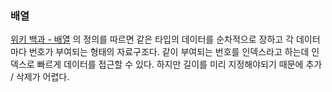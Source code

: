 ### 배열

[위키 백과 - 배열](https://ko.wikipedia.org/wiki/%EB%B0%B0%EC%97%B4) 의 정의를 따르면 같은 타입의 데이터를
순차적으로 장하고 각 데이터마다 번호가 부여되는 형태의 자료구조다. 같이 부여되는 번호를 인덱스라고 하는데
인덱스로 빠르게 데이터를 접근할 수 있다. 하지만 길이를 미리 지정해야되기 때문에 추가 / 삭제가 어렵다.
